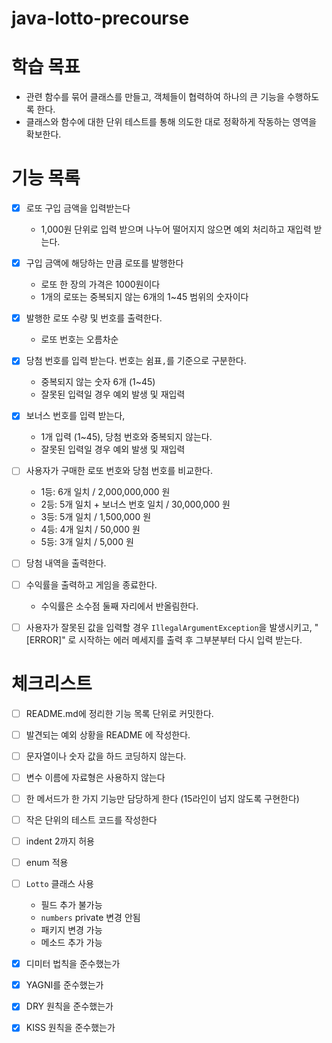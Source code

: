 # java-lotto-precourse

# 학습 목표

- 관련 함수를 묶어 클래스를 만들고, 객체들이 협력하여 하나의 큰 기능을 수행하도록 한다.
- 클래스와 함수에 대한 단위 테스트를 통해 의도한 대로 정확하게 작동하는 영역을 확보한다.

# 기능 목록

- [x] 로또 구입 금액을 입력받는다
    - 1,000원 단위로 입력 받으며 나누어 떨어지지 않으면 예외 처리하고 재입력 받는다.

- [x] 구입 금액에 해당하는 만큼 로또를 발행한다
    - 로또 한 장의 가격은 1000원이다
    - 1개의 로또는 중복되지 않는 6개의 1~45 범위의 숫자이다

- [x] 발행한 로또 수량 및 번호를 출력한다.
    - 로또 번호는 오름차순

- [x] 당첨 번호를 입력 받는다. 번호는 쉼표`,`를 기준으로 구분한다.
    - 중복되지 않는 숫자 6개 (1~45)
    - 잘못된 입력일 경우 예외 발생 및 재입력

- [x] 보너스 번호를 입력 받는다,
    - 1개 입력 (1~45), 당첨 번호와 중복되지 않는다.
    - 잘못된 입력일 경우 예외 발생 및 재입력

- [ ] 사용자가 구매한 로또 번호와 당첨 번호를 비교한다.
    - 1등: 6개 일치 / 2,000,000,000 원
    - 2등: 5개 일치 + 보너스 번호 일치 / 30,000,000 원
    - 3등: 5개 일치 / 1,500,000 원
    - 4등: 4개 일치 / 50,000 원
    - 5등: 3개 일치 / 5,000 원

- [ ] 당첨 내역을 출력한다.
- [ ] 수익률을 출력하고 게임을 종료한다.
    - 수익률은 소수점 둘째 자리에서 반올림한다.

- [ ] 사용자가 잘못된 값을 입력할 경우 `IllegalArgumentException`을 발생시키고,
  "[ERROR]" 로 시작하는 에러 메세지를 출력 후 그부분부터 다시 입력 받는다.

# 체크리스트

- [ ] README.md에 정리한 기능 목록 단위로 커밋한다.
- [ ] 발견되는 예외 상황을 README 에 작성한다.
- [ ] 문자열이나 숫자 값을 하드 코딩하지 않는다.
- [ ] 변수 이름에 자료형은 사용하지 않는다
- [ ] 한 메서드가 한 가지 기능만 담당하게 한다 (15라인이 넘지 않도록 구현한다)
- [ ] 작은 단위의 테스트 코드를 작성한다
- [ ] indent 2까지 허용
- [ ] enum 적용

- [ ] `Lotto` 클래스 사용
    - 필드 추가 불가능
    - `numbers` private 변경 안됨
    - 패키지 변경 가능
    - 메소드 추가 가능

- [x] 디미터 법칙을 준수했는가
- [x] YAGNI를 준수했는가
- [x] DRY 원칙을 준수했는가
- [x] KISS 원칙을 준수했는가